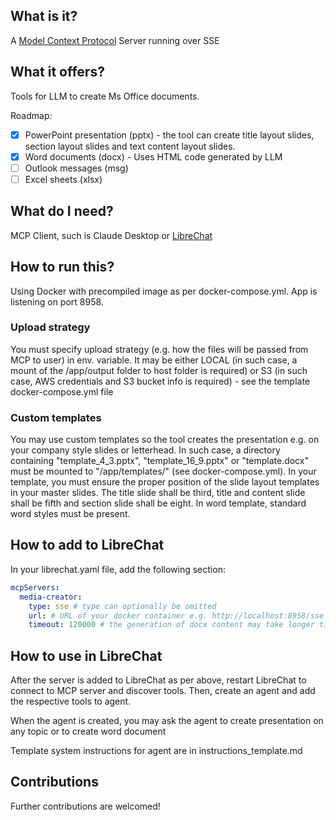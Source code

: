 ## What is it?

A [Model Context Protocol](https://modelcontextprotocol.io/) Server running over SSE

## What it offers?

Tools for LLM to create Ms Office documents.

Roadmap:

- [x] PowerPoint presentation (pptx) - the tool can create title layout slides, section layout slides and text content layout slides.
- [x] Word documents (docx) - Uses HTML code generated by LLM
- [ ] Outlook messages (msg)
- [ ] Excel sheets (xlsx)

## What do I need?

MCP Client, such is Claude Desktop or [LibreChat](https://github.com/danny-avila/LibreChat)

## How to run this?

Using Docker with precompiled image as per docker-compose.yml. App is listening on port 8958.

### Upload strategy

You must specify upload strategy (e.g. how the files will be passed from MCP to user) in env. variable. It may be either LOCAL (in such case, a mount of the /app/output folder to host folder is required) or S3 (in such case, AWS credentials and S3 bucket info is required) - see the template docker-compose.yml file

### Custom templates

You may use custom templates so the tool creates the presentation e.g. on your company style slides or letterhead. In such case, a directory containing "template_4_3.pptx", "template_16_9.pptx" or "template.docx" must be mounted to "/app/templates/" (see docker-compose.yml). In your template, you must ensure the proper position of the slide layout templates in your master slides. The title slide shall be third, title and content slide shall be fifth and section slide shall be eight. In word template, standard word styles must be present.

## How to add to LibreChat

In your librechat.yaml file, add the following section:

```yaml
mcpServers:
  media-creator:
    type: sse # type can optionally be omitted
    url: # URL of your docker container e.g. http://localhost:8958/sse
    timeout: 120000 # the generation of docx content may take longer time
```

## How to use in LibreChat

After the server is added to LibreChat as per above, restart LibreChat to connect to MCP server and discover tools. Then, create an agent and add the respective tools to agent.

When the agent is created, you may ask the agent to create presentation on any topic or to create word document

Template system instructions for agent are in instructions_template.md

## Contributions

Further contributions are welcomed!